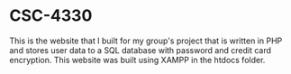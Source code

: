 # CSC-4330
This is the website that I built for my group's project that is written in PHP and stores user data to a SQL database with password and credit card encryption.
This website was built using XAMPP in the htdocs folder.
